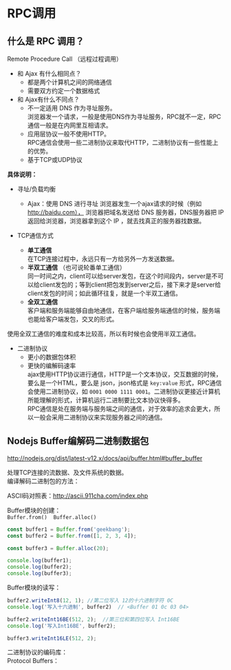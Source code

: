 # RPC调用 

## 什么是 RPC 调用？ 
Remote Procedure Call （远程过程调用）   

* 和 Ajax 有什么相同点？    
    * 都是两个计算机之间的网络通信   
    * 需要双方约定一个数据格式  
* 和 Ajax有什么不同点？   
    * 不一定适用 DNS 作为寻址服务。    
    浏览器发一个请求，一般是使用DNS作为寻址服务，RPC就不一定，RPC通信一般是在内网里互相请求。
    * 应用层协议一般不使用HTTP。     
    RPC通信会使用一些二进制协议来取代HTTP，二进制协议有一些性能上的优势。
    * 基于TCP或UDP协议

**具体说明：**   
* 寻址/负载均衡  
    * Ajax：使用 DNS 进行寻址
浏览器发生一个ajax请求的时候（例如 http://baidu.com）， 浏览器把域名发送给 DNS 服务器，DNS服务器把 IP 返回给浏览器，浏览器拿到这个 IP ，就去找真正的服务器找数据。  

* TCP通信方式   
    * **单工通信**   
    在TCP连接过程中，永远只有一方给另外一方发送数据。   
    * **半双工通信** （也可说轮番单工通信）   
    同一时间之内，client可以给server发包，在这个时间段内，server是不可以给client发包的；等到client把包发到server之后，接下来才是server给client发包的时间；如此循环往复，就是一个半双工通信。 
    * **全双工通信**   
    客户端和服务端能够自由地通信，在客户端给服务端通信的时候，服务端也能给客户端发包，交叉的形式。

使用全双工通信的难度和成本比较高，所以有时候也会使用半双工通信。

* 二进制协议
    * 更小的数据包体积
    * 更快的编解码速率   
ajax使用HTTP协议进行通信，HTTP是一个文本协议，交互数据的时候，要么是一个HTML，要么是 json，json格式是 `key:value` 形式，RPC通信会使用二进制协议，如 `0001 0000 1111 0001`。二进制协议更接近计算机所能理解的形式，计算机运行二进制要比文本协议快得多。   
RPC通信是处在服务端与服务端之间的通信，对于效率的追求会更大，所以一般会采用二进制协议来实现服务器之间的通信。

## Nodejs Buffer编解码二进制数据包
http://nodejs.org/dist/latest-v12.x/docs/api/buffer.html#buffer_buffer

处理TCP连接的流数据、及文件系统的数据。   
编译解码二进制包的方法：   

ASCII码对照表：http://ascii.911cha.com/index.php

Buffer模块的创建：   
`Buffer.from()  Buffer.alloc()`
```javascript
const buffer1 = Buffer.from('geekbang');
const buffer2 = Buffer.from([1, 2, 3, 4]);

const buffer3 = Buffer.alloc(20);

console.log(buffer1);
console.log(buffer2);
console.log(buffer3);
```
Buffer模块的读写：   
```javascript
buffer2.writeInt8(12, 1); //第二位写入 12的十六进制字符 0C   
console.log('写入十六进制', buffer2)  // <Buffer 01 0c 03 04>

buffer2.writeInt16BE(512, 2);  //第三位和第四位写入 Int16BE
console.log('写入Int16BE', buffer2);

buffer3.writeInt16LE(512, 2); 
```
二进制协议的编码库：     
Protocol Buffers：   


